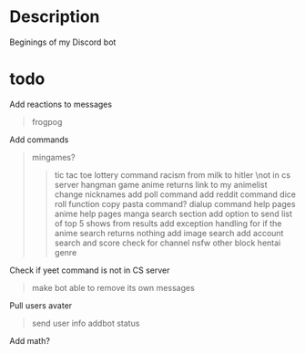 # Description
Beginings of my Discord bot

# todo
Add reactions to messages
>frogpog

Add commands
>mingames?
>>tic tac toe
>lottery command
>racism from milk to hitler \\not in cs server
>hangman game
>anime returns link to my animelist
>change nicknames
>add poll command
>add reddit command
>dice roll function
>copy pasta command?
>dialup command
>help pages
>anime help pages
>manga search section
>add option to send list of top 5 shows from results
>add exception handling for if the anime search returns nothing
>add image search
>add account search and score
>check for channel nsfw other block hentai genre

Check if yeet command is not in CS server
>make bot able to remove its own messages


Pull users avater
>send user info
>addbot status

Add math?
